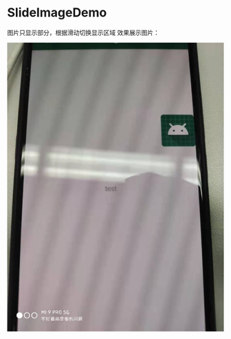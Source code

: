 # SlideImageDemo
图片只显示部分，根据滑动切换显示区域
效果展示图片：

![图片缺失](https://raw.githubusercontent.com/dongrong-fu/FloatDemo/master/img-folder/eecdf94efb0fd0ada6a9f5d9a0e0d87.jpg)
